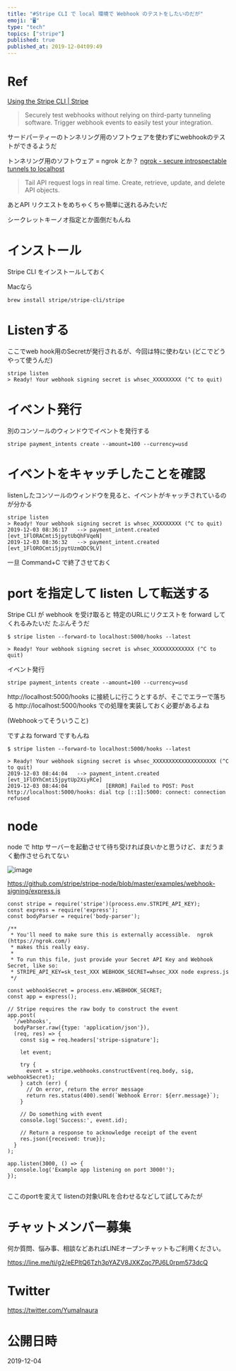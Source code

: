 ```yaml
---
title: "#Stripe CLI で local 環境で Webhook のテストをしたいのだが"
emoji: "🖥"
type: "tech"
topics: ["stripe"]
published: true
published_at: 2019-12-04t09:49
---
```


# Ref

[Using the Stripe CLI | Stripe](https://stripe.com/docs/stripe-cli)

>Securely test webhooks without relying on third-party tunneling software.
>Trigger webhook events to easily test your integration.

サードパーティーのトンネリング用のソフトウェアを使わずにwebhookのテストができるようだ

トンネリング用のソフトウェア = ngrok とか？
[ngrok - secure introspectable tunnels to localhost](https://ngrok.com/)

>Tail API request logs in real time.
>Create, retrieve, update, and delete API objects.

あとAPI リクエストをめちゃくちゃ簡単に送れるみたいだ

シークレットキーノオ指定とか面倒だもんね

# インストール

Stripe CLI をインストールしておく

Macなら

`brew install stripe/stripe-cli/stripe`


# Listenする

ここでweb hook用のSecretが発行されるが、今回は特に使わない (どこでどうやって使うんだ)

```
stripe listen
> Ready! Your webhook signing secret is whsec_XXXXXXXXX (^C to quit)
```

# イベント発行

別のコンソールのウィンドウでイベントを発行する

```
stripe payment_intents create --amount=100 --currency=usd
```

# イベントをキャッチしたことを確認

listenしたコンソールのウィンドウを見ると、イベントがキャッチされているのが分かる

```
stripe listen
> Ready! Your webhook signing secret is whsec_XXXXXXXXX (^C to quit)
2019-12-03 08:36:17   --> payment_intent.created [evt_1FlORACmti5jpytUbQhFVqeN]
2019-12-03 08:36:32   --> payment_intent.created [evt_1FlOROCmti5jpytUzmQDC9LV]
```

一旦 Command+C で終了させておく

# port を指定して listen して転送する

Stripe CLI が webhook を受け取ると 特定のURLにリクエストを forward してくれるみたいだ
たぶんそうだ

```
$ stripe listen --forward-to localhost:5000/hooks --latest

> Ready! Your webhook signing secret is whsec_XXXXXXXXXXXXX (^C to quit)
```

イベント発行

```
stripe payment_intents create --amount=100 --currency=usd
```

http://localhost:5000/hooks に接続しに行こうとするが、そこでエラーで落ちる
http://localhost:5000/hooks での処理を実装しておく必要があるよね

(Webhookってそういうこと)

ですよね forward ですもんね
 
```
$ stripe listen --forward-to localhost:5000/hooks --latest

> Ready! Your webhook signing secret is whsec_XXXXXXXXXXXXXXXXXXXX (^C to quit)
2019-12-03 08:44:04   --> payment_intent.created [evt_1FlOYhCmti5jpytUp2XiyRCe]
2019-12-03 08:44:04            [ERROR] Failed to POST: Post http://localhost:5000/hooks: dial tcp [::1]:5000: connect: connection refused
```

# node

node で http サーバーを起動させて待ち受ければ良いかと思うけど、まだうまく動作させられてない

![image](https://user-images.githubusercontent.com/13635059/70005646-b0ebf280-15ad-11ea-8bd9-a87cba2b22e8.png)

https://github.com/stripe/stripe-node/blob/master/examples/webhook-signing/express.js

```
const stripe = require('stripe')(process.env.STRIPE_API_KEY);
const express = require('express');
const bodyParser = require('body-parser');

/**
 * You'll need to make sure this is externally accessible.  ngrok (https://ngrok.com/)
 * makes this really easy.
 *
 * To run this file, just provide your Secret API Key and Webhook Secret, like so:
 * STRIPE_API_KEY=sk_test_XXX WEBHOOK_SECRET=whsec_XXX node express.js
 */

const webhookSecret = process.env.WEBHOOK_SECRET;
const app = express();

// Stripe requires the raw body to construct the event
app.post(
  '/webhooks',
  bodyParser.raw({type: 'application/json'}),
  (req, res) => {
    const sig = req.headers['stripe-signature'];

    let event;

    try {
      event = stripe.webhooks.constructEvent(req.body, sig, webhookSecret);
    } catch (err) {
      // On error, return the error message
      return res.status(400).send(`Webhook Error: ${err.message}`);
    }

    // Do something with event
    console.log('Success:', event.id);

    // Return a response to acknowledge receipt of the event
    res.json({received: true});
  }
);

app.listen(3000, () => {
  console.log('Example app listening on port 3000!');
});


```

ここのportを変えて
listenの対象URLを合わせるなどして試してみたが








<!-- Update From Qiita API -->

# チャットメンバー募集


何か質問、悩み事、相談などあればLINEオープンチャットもご利用ください。

https://line.me/ti/g2/eEPltQ6Tzh3pYAZV8JXKZqc7PJ6L0rpm573dcQ





# Twitter


https://twitter.com/YumaInaura


<!-- Update From Qiita API -->



# 公開日時

2019-12-04
